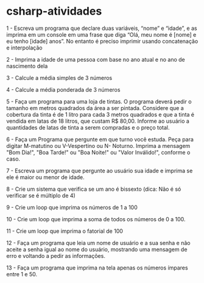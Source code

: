 # csharp-atividades
 
1 - Escreva um programa que declare duas variáveis, “nome” e “idade”, e as imprima em um console em uma frase que diga “Olá, meu nome é [nome] e eu tenho [idade] anos”. No entanto é preciso imprimir usando concatenação e interpolação

2 - Imprima a idade de uma pessoa com base no ano atual e no ano de nascimento dela

3 - Calcule a média simples de 3 números

4 - Calcule a média ponderada de 3 números

5 - Faça um programa para uma loja de tintas. O programa deverá pedir o tamanho em metros quadrados da área a ser pintada. Considere que a cobertura da tinta é de 1 litro para cada 3 metros quadrados e que a tinta é vendida em latas de 18 litros, que custam R$ 80,00. Informe ao usuário a quantidades de latas de tinta a serem compradas e o preço total.

6 - Faça um Programa que pergunte em que turno você estuda. Peça para digitar M-matutino ou V-Vespertino ou N- Noturno. Imprima a mensagem "Bom Dia!", "Boa Tarde!" ou "Boa Noite!" ou "Valor Inválido!", conforme o caso.

7 - Escreva um programa que pergunte ao usuário sua idade e imprima se ele é maior ou menor de idade.

8 - Crie um sistema que verifica se um ano é bissexto (dica: Não é só verificar se é múltiplo de 4)

9 - Crie um loop que imprima os números de 1 a 100

10 - Crie um loop que imprima a soma de todos os números de 0 a 100.

11 - Crie um loop que imprima o fatorial de 100

12 - Faça um programa que leia um nome de usuário e a sua senha e não aceite a senha igual ao nome do usuário, mostrando uma mensagem de erro e voltando a pedir as informações.

13 - Faça um programa que imprima na tela apenas os números ímpares entre 1 e 50.
